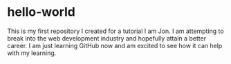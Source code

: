 # hello-world
This is my first repository I created for a tutorial
I am Jon.  I am attempting to break into the web development industry and hopefully attain a better career.  I am just learning GitHub now and am excited to see how it can help with my learning.
